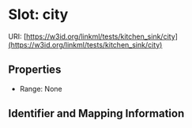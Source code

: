 # Slot: city

URI: [https://w3id.org/linkml/tests/kitchen_sink/city](https://w3id.org/linkml/tests/kitchen_sink/city)



<!-- no inheritance hierarchy -->


## Properties

 * Range: None



## Identifier and Mapping Information





